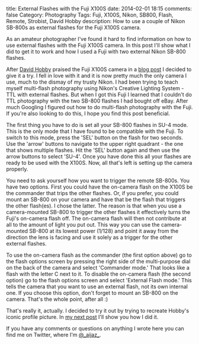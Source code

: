 title: External Flashes with the Fuji X100S
date: 2014-02-01 18:15
comments: false
Category: Photography
Tags: Fuji, X100S, Nikon, SB800, Flash, Remote, Strobist, David Hobby
description: How to use a couple of Nikon SB-800s as external flashes for the Fuji X100S camera.

As an amateur photographer I've found it hard to find information on how to use external flashes with the Fuji X100S camera.  In this post I'll show what I did to get it to work and how I used a Fuji with two external Nikon SB-800 flashes. 

<!-- more -->

After [David Hobby](https://twitter.com/strobist) praised the Fuji X100S camera in 
a [blog post](http://strobist.blogspot.com/2013/03/in-depth-new-fujifilm-x100s.html) I decided to give it a try.  I fell in love with it
and it is now pretty much the only camera I use, much to the dismay of my trusty Nikon. I had been trying to teach myself multi-flash
photography using Nikon's Creative Lighting System - TTL with external flashes.  But when I got this Fuji I learned that I couldn't do 
TTL photography with the two SB-800 flashes I had bought off eBay.  After much Googling I figured out how to do multi-flash photography
with the Fuji. If you're also looking to do this, I hope you find this post beneficial.

The first thing you have to do is set all your SB-800 flashes in SU-4 mode.  This is the only mode that I have found to be compatible with the Fuji.  To switch to this mode, press the 'SEL' button on the flash for two seconds. Use the 'arrow' buttons to navigate to the 
upper right quadrant - the one that shows multiple flashes. Hit the 'SEL' button again and then use the arrow buttons to select 'SU-4'.  Once you have done this all your flashes are ready to be used with the X100S. Now, all that's left is setting up the camera properly. 

You need to ask yourself how you want to trigger the remote SB-800s. You have two options. First you could have the on-camera flash on the X100S be the commander that trips the other flashes. Or, if you prefer, you could mount an SB-800 on your camera and have that be the flash that triggers the other flash(es).  I chose the latter.  The reason is that when you use a camera-mounted SB-800 to trigger the other flashes it effectively turns the Fuji's on-camera flash off.  The on-camera flash will then not contribute at all to the amount of light you put out.  This way you can use the camera-mounted SB-800 at its lowest power (1/128) and point it away from the direction the lens is facing and use it solely as a trigger for the other external flashes. 

To use the on-camera flash as the commander (the first option above) go to the flash options screen by pressing the right side of the multi-purpose dial on the back of the camera and select 'Commander mode.' That looks like a flash with the letter C next to it.  To disable the on-camera flash (the second option) go to the flash options screen and select 'External Flash mode.' This tells the camera that you want to use an external flash, not its own internal one. If you choose this option, don't forget to mount an SB-800 on the camera.  That's the whole point, after all :)

That's really it, actually.  I decided to try it out by trying to recreate Hobby's iconic profile picture.  In [my next post](/2014/02/01/recreating-david-hobbys-profile-pic/) I'll show you how I did it.  


If you have any comments or questions on 
anything I wrote here you can find me on Twitter, where I'm [@\_aijaz\_](http://twitter.com/_aijaz_).